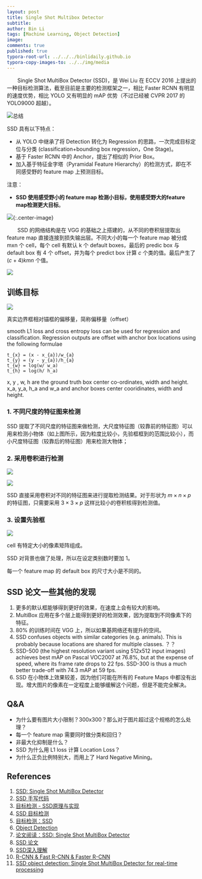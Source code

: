 ```yaml
---
layout: post
title: Single Shot Multibox Detector
subtitle:
author: Bin Li
tags: [Machine Learning, Object Detection]
image: 
comments: true
published: true
typora-root-url: ../../../binlidaily.github.io
typora-copy-images-to: ../../img/media
---
```


　　Single Shot MultiBox Detector (SSD)，是 Wei Liu 在 ECCV 2016 上提出的一种目标检测算法，截至目前是主要的检测框架之一，相比 Faster RCNN 有明显的速度优势，相比 YOLO 又有明显的 mAP 优势（不过已经被 CVPR 2017 的 YOLO9000 超越）。

![总结](/img/media/15541000730952.jpg)

SSD 具有以下特点：

* 从 YOLO 中继承了将 Detection 转化为 Regression 的思路，一次完成目标定位与分类 (classification+bounding box regression，One Stage)。
* 基于 Faster RCNN 中的 Anchor，提出了相似的 Prior Box。
* 加入基于特征金字塔（Pyramidal Feature Hierarchy）的检测方式，即在不同感受野的 feature map 上预测目标。

注意：

* **SSD 使用感受野小的 feature map 检测小目标，使用感受野大的feature map检测更大目标**。


![](/img/media/15541023500828.jpg){:.center-image}

　　SSD 的网络结构是在 VGG 的基础之上搭建的，从不同的卷积层提取出 feature map 直接连接到损失输出层。不同大小的每一个 feature map 被分成 mxn 个 cell，每个 cell 有默认 k 个 default boxes，最后的 predic box 与default box 有 4 个 offset，并为每个 predict box 计算 $c$ 个类的值。最后产生了 $(c+4)kmn$ 个值。


![](/img/media/15614581132951.jpg)


## 训练目标
![](/img/media/15614598322939.jpg)

真实边界框相对锚框的偏移量，简称偏移量（offset）

smooth L1 loss and cross entropy loss can be used for regression and classification. Regression outputs are offset with anchor box locations using the following formulae

```
t_{x} = (x - x_{a})/w_{a}
t_{y} = (y - y_{a})/h_{a}
t_{w} = log(w/ w_a)
t_{h} = log(h/ h_a)
```

x, y , w, h are the ground truth box center co-ordinates, width and height. x_a, y_a, h_a and w_a and anchor boxes center cooridinates, width and height.

### 1. 不同尺度的特征图来检测

SSD 提取了不同尺度的特征图来做检测，大尺度特征图（较靠前的特征图）可以用来检测小物体（如上图所示，因为粒度比较小，先验框框到的范围比较小），而小尺度特征图（较靠后的特征图）用来检测大物体；

### 2. 采用卷积进行检测
![](/img/media/15614635540499.jpg)

![](/img/media/15547121194752.jpg)

SSD 直接采用卷积对不同的特征图来进行提取检测结果。对于形状为 $m\times n \times p$ 的特征图，只需要采用 $3\times 3 \times p$ 这样比较小的卷积核得到检测值。

### 3. 设置先验框
![](/img/media/15547129370535.jpg)

cell 有特定大小的像素矩阵组成。

SSD 对背景也做了处理，所以在设定类别数时要加 1。

每一个 feature map 的 default box 的尺寸大小是不同的。


## SSD 论文一些其他的发现
1. 更多的默认框能够得到更好的效果，在速度上会有较大的影响。
2. MultiBox 应用在多个层上能得到更好的检测效果，因为提取到不同像素下的特征。
3. 80% 的训练时间在 VGG 上，所以如果基网络还有提升的空间。
4. SSD confuses objects with similar categories (e.g. animals). This is probably because locations are shared for multiple classes. ？？
5. SSD-500 (the highest resolution variant using 512x512 input images) achieves best mAP on Pascal VOC2007 at 76.8%, but at the expense of speed, where its frame rate drops to 22 fps. SSD-300 is thus a much better trade-off with 74.3 mAP at 59 fps.
6. SSD 在小物体上效果较差，因为他们可能在所有的 Feature Maps 中都没有出现。增大图片的像素在一定程度上能够缓解这个问题，但是不能完全解决。

## Q&A

* 为什么要有图片大小限制？300x300？那么对于图片超过这个规格的怎么处理？
* 每一个 feature map 需要同时做分类和回归？
* 非最大化抑制是什么？
* SSD 为什么用 L1 loss 计算 Location Loss？
* 为什么正负比例特别大，而用上了 Hard Negative Mining。


## References
1. [SSD: Single Shot MultiBox Detector](https://arxiv.org/abs/1512.02325)
2. [SSD 手写代码](https://github.com/xiaohu2015/DeepLearning_tutorials/tree/master/ObjectDetections/SSD)
3. [目标检测 - SSD原理与实现](https://zhuanlan.zhihu.com/p/33544892)
4. [SSD 目标检测](https://zhuanlan.zhihu.com/p/31427288)
5. [目标检测：SSD](https://zhuanlan.zhihu.com/p/42159963)
6. [Object Detection](https://handong1587.github.io/deep_learning/2015/10/09/object-detection.html)
7. [论文阅读：SSD: Single Shot MultiBox Detector](https://blog.csdn.net/u010167269/article/details/52563573)
8. [SSD 论文](/assets/SSD-Single-Shot-MultiBox-Detector.pdf)
9. [SSD深入理解](http://shartoo.github.io/SSD_detail/)
10. [R-CNN & Fast R-CNN & Faster R-CNN](http://cs.unc.edu/~zhenni/blog/notes/R-CNN.html)
11. [SSD object detection: Single Shot MultiBox Detector for real-time processing](https://medium.com/@jonathan_hui/ssd-object-detection-single-shot-multibox-detector-for-real-time-processing-9bd8deac0e06)